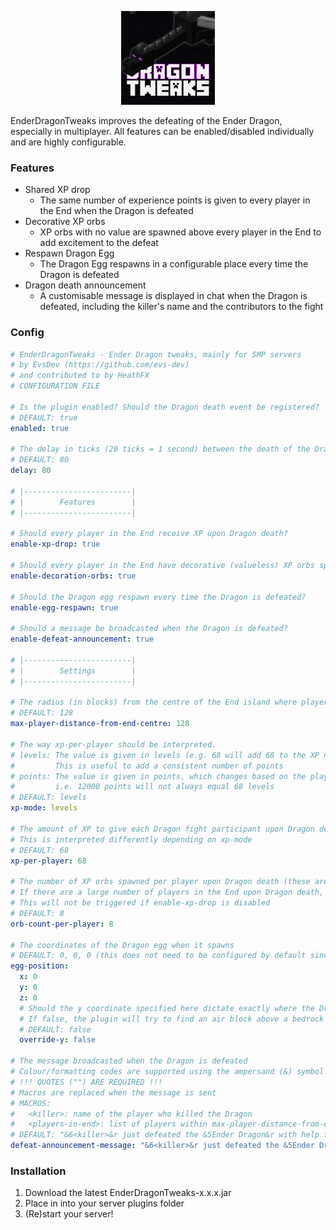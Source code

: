 <p align="center">
    <img alt="logo" src="https://raw.githubusercontent.com/evs-dev/EnderDragonTweaks/master/logo.png" width="150px" />
</p>

EnderDragonTweaks improves the defeating of the Ender Dragon, especially in multiplayer. All features can be enabled/disabled individually and are highly configurable.

### Features

- Shared XP drop
    - The same number of experience points is given to every player in the End when the Dragon is defeated
- Decorative XP orbs
    - XP orbs with no value are spawned above every player in the End to add excitement to the defeat
- Respawn Dragon Egg
    - The Dragon Egg respawns in a configurable place every time the Dragon is defeated
- Dragon death announcement
    - A customisable message is displayed in chat when the Dragon is defeated, including the killer's name and the contributors to the fight


### Config

```yaml
# EnderDragonTweaks - Ender Dragon tweaks, mainly for SMP servers
# by EvsDev (https://github.com/evs-dev)
# and contributed to by HeathFX
# CONFIGURATION FILE

# Is the plugin enabled? Should the Dragon death event be registered?
# DEFAULT: true
enabled: true

# The delay in ticks (20 ticks = 1 second) between the death of the Dragon and when this plugin triggers
# DEFAULT: 80
delay: 80

# |------------------------|
# |        Features        |
# |------------------------|

# Should every player in the End receive XP upon Dragon death?
enable-xp-drop: true

# Should every player in the End have decorative (valueless) XP orbs spawned above them upon Dragon death?
enable-decoration-orbs: true

# Should the Dragon egg respawn every time the Dragon is defeated?
enable-egg-respawn: true

# Should a message be broadcasted when the Dragon is defeated?
enable-defeat-announcement: true

# |------------------------|
# |        Settings        |
# |------------------------|

# The radius (in blocks) from the centre of the End island where players will be counted as Dragon fight participants
# DEFAULT: 128
max-player-distance-from-end-centre: 128

# The way xp-per-player should be interpreted.
# levels: The value is given in levels (e.g. 68 will add 68 to the XP number displayed to the player)
#         This is useful to add a consistent number of points
# points: The value is given in points, which changes based on the player's current XP
#         i.e. 12000 points will not always equal 68 levels 
# DEFAULT: levels
xp-mode: levels

# The amount of XP to give each Dragon fight participant upon Dragon death
# This is interpreted differently depending on xp-mode
# DEFAULT: 68
xp-per-player: 68

# The number of XP orbs spawned per player upon Dragon death (these are decorative only and have no XP value)
# If there are a large number of players in the End upon Dragon death, having this too high may cause a lag spike
# This will not be triggered if enable-xp-drop is disabled
# DEFAULT: 8
orb-count-per-player: 8

# The coordinates of the Dragon egg when it spawns
# DEFAULT: 0, 0, 0 (this does not need to be configured by default since the portal coordinates are always (0, 0))
egg-position:
  x: 0
  y: 0
  z: 0
  # Should the y coordinate specified here dictate exactly where the Dragon egg should go?
  # If false, the plugin will try to find an air block above a bedrock block
  # DEFAULT: false
  override-y: false
  
# The message broadcasted when the Dragon is defeated
# Colour/formatting codes are supported using the ampersand (&) symbol (https://minecraft.gamepedia.com/Formatting_codes#Color_codes)
# !!! QUOTES ("") ARE REQUIRED !!!
# Macros are replaced when the message is sent
# MACROS:
#   <killer>: name of the player who killed the Dragon
#   <players-in-end>: list of players within max-player-distance-from-end-centre upon Dragon defeat
# DEFAULT: "&6<killer>&r just defeated the &5Ender Dragon&r with help from <players-in-end>!"
defeat-announcement-message: "&6<killer>&r just defeated the &5Ender Dragon&r with help from <players-in-end>!"
```

### Installation

1. Download the latest EnderDragonTweaks-x.x.x.jar
2. Place in into your server plugins folder
3. (Re)start your server!
